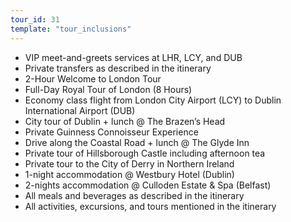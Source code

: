 ```yaml
---
tour_id: 31
template: "tour_inclusions"
---
```

*   VIP meet\-and\-greets services at LHR, LCY, and DUB
*   Private transfers as described in the itinerary
*   2\-Hour Welcome to London Tour
*   Full\-Day Royal Tour of London (8 Hours)
*   Economy class flight from London City Airport (LCY) to Dublin International Airport (DUB)
*   City tour of Dublin + lunch @ The Brazen’s Head
*   Private Guinness Connoisseur Experience
*   Drive along the Coastal Road + lunch @ The Glyde Inn
*   Private tour of Hillsborough Castle including afternoon tea
*   Private tour to the City of Derry in Northern Ireland
*   1\-night accommodation @ Westbury Hotel (Dublin)
*   2\-nights accommodation @ Culloden Estate & Spa (Belfast)
*   All meals and beverages as described in the itinerary
*   All activities, excursions, and tours mentioned in the itinerary